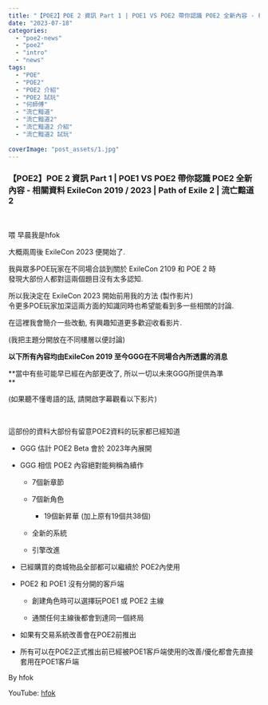 ```yaml
---
title: "【POE2】POE 2 資訊 Part 1 | POE1 VS POE2 帶你認識 POE2 全新內容 - 相關資料 | ExileCon 2019 | Path of Exile 2 | 流亡黯道 2"
date: "2023-07-18"
categories: 
  - "poe2-news"
  - "poe2"
  - "intro"
  - "news"
tags: 
  - "POE"
  - "POE2"
  - "POE2 介紹"
  - "POE2 試玩"
  - "何師傅"
  - "流亡黯道"
  - "流亡黯道2"
  - "流亡黯道2 介紹"
  - "流亡黯道2 試玩"
  
coverImage: "post_assets/1.jpg"
---
```


### 【POE2】POE 2 資訊 Part 1 | POE1 VS POE2 帶你認識 POE2 全新內容 - 相關資料 ExileCon 2019 / 2023 | Path of Exile 2 | 流亡黯道 2

  
   

喂 早晨我是hfok

  

  

大概兩周後 ExileCon 2023 便開始了.

  

我與眾多POE玩家在不同場合談到關於 ExileCon 2109 和 POE 2 時  
發現大部份人都對這兩個題目沒有太多認知.

  

  

所以我決定在 ExileCon 2023 開始前用我的方法 (製作影片)  
令更多POE玩家加深這兩方面的知識同時也希望能看到多一些相關的討論.

  

  

在這裡我會簡介一些改動, 有興趣知道更多歡迎收看影片.

  

(我把主題分開放在不同樓層以便討論)

  

  

**以下所有內容均由ExileCon 2019 至今GGG在不同場合內所透露的消息**

  

**當中有些可能早已經在內部更改了, 所以一切以未來GGG所提供為準  
**

  

(如果聽不懂粵語的話, 請開啟字幕觀看以下影片)

  
   

  
這部份的資料大部份有留意POE2資料的玩家都已經知道  

  
- GGG 估計 POE2 Beta 會於 2023年內展開
  
- GGG 相信 POE2 內容絕對能夠稱為續作  
    
      
    - 7個新章節
      
    - 7個新角色  
        
          
        - 19個新昇華 (加上原有19個共38個)
          
        
          
        
      
    - 全新的系統
      
    - 引擎改進
      
    
      
    
  
- 已經購買的商城物品全部都可以繼續於 POE2內使用
  
- POE2 和 POE1 沒有分開的客戶端  
    
      
    - 創建角色時可以選擇玩POE1 或 POE2 主線
      
    - 通關任何主線後都會到達同一個終局
      
    
      
    
  
- 如果有交易系統改善會在POE2前推出
  
- 所有可以在POE2正式推出前已經被POE1客戶端使用的改善/優化都會先直接套用在POE1客戶端
  

  
By hfok  

  
YouTube: [hfok](https://www.youtube.com/@hfok)
